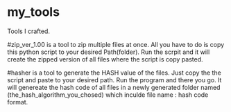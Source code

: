 # my_tools
Tools I crafted.

#zip_ver_1.00 is a tool to zip multiple files at once.
All you have to do is copy this python script to your desired Path(folder).
Run the scrpit and it will create the zipped version of all files where the script is copy pasted.

#hasher is a tool to generate the HASH value of the files.
Just copy the the script and paste to your desired path.
Run the program and there you go.
It will genereate the hash code of all files in a newly generated folder named (the_hash_algorithm_you_chosed) which inculde file name : hash code format.
